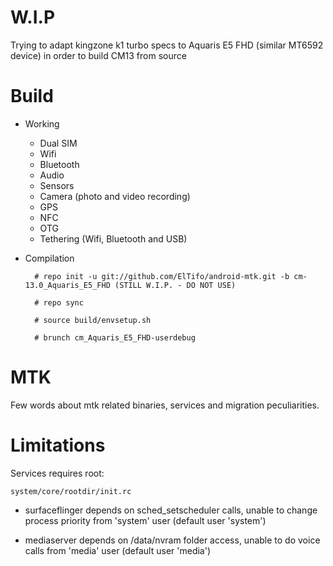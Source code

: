 # W.I.P

Trying to adapt kingzone k1 turbo specs to Aquaris E5 FHD (similar MT6592 device) in order to build CM13 from source

# Build

* Working
  * Dual SIM
  * Wifi
  * Bluetooth
  * Audio
  * Sensors
  * Camera (photo and video recording)
  * GPS
  * NFC
  * OTG
  * Tethering (Wifi, Bluetooth and USB)

* Compilation

        # repo init -u git://github.com/ElTifo/android-mtk.git -b cm-13.0_Aquaris_E5_FHD (STILL W.I.P. - DO NOT USE)
        
        # repo sync
        
        # source build/envsetup.sh
        
        # brunch cm_Aquaris_E5_FHD-userdebug

# MTK

Few words about mtk related binaries, services and migration peculiarities.

# Limitations

Services requires root:

`system/core/rootdir/init.rc`

  * surfaceflinger depends on sched_setscheduler calls, unable to change process priority from 'system' user (default user 'system')

  * mediaserver depends on /data/nvram folder access, unable to do voice calls from 'media' user (default user 'media')
